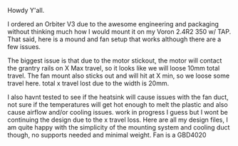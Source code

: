 Howdy Y'all.

I ordered an Orbiter V3 due to the awesome engineering and packaging without thinking much how I would mount it on my Voron 2.4R2 350 w/ TAP.  That said, here is a mound and fan setup that works although there are a few issues.

The biggest issue is that due to the motor stickout, the motor will contact the grantry rails on X Max travel, so it looks like we will loose 10mm total travel.  The fan mount also sticks out and will hit at X min, so we loose some travel here.  total x travel lost due to the width is 20mm.

I also havnt tested to see if the heatsink will cause issues with the fan duct, not sure if the temperatures will get hot enough to melt the plastic and also cause airflow and/or cooling issues. work in progress I guess but I wont be continuing the design due to the x travel loss.  Here are all my design files, I am quite happy with the simplicity of the mounting system and cooling duct though, no supports needed and minimal weight.  Fan is a GBD4020
